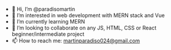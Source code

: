- 👋 Hi, I’m @paradisomartin
- 👀 I’m interested in web development with MERN stack and Vue
- 🌱 I’m currently learning MERN
- 💞️ I’m looking to collaborate on any JS, HTML, CSS or React beginner/intermediate project
- 📫 How to reach me: martinparadiso024@gmail.com

<!---
paradisomartin/paradisomartin is a ✨ special ✨ repository because its `README.md` (this file) appears on your GitHub profile.
You can click the Preview link to take a look at your changes.
--->
